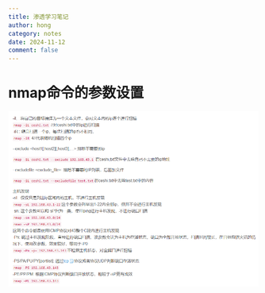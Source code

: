 ```yaml
---
title: 渗透学习笔记
author: hong
category: notes
date: 2024-11-12
comment: false
---
```



# nmap命令的参数设置

![标准图片插入格式](../../src/assets/img/2024-11-12-13-44-09-image.png)